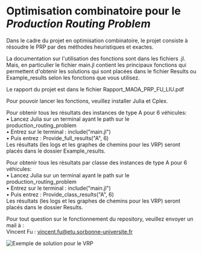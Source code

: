#  Optimisation combinatoire pour le *Production Routing Problem*

Dans le cadre du projet en optimisation combinatoire, le projet consiste à résoudre le PRP par des méthodes heuristiques et exactes.  

La documentation sur l'utilisation des fonctions sont dans les fichiers .jl. Mais, en particulier le fichier main.jl contient les principaux fonctions qui permettent d'obtenir les solutions qui sont placées dans le fichier Results ou Example_results selon les fonctions que vous utilisez.  

Le rapport du projet est dans le fichier Rapport_MAOA_PRP_FU_LIU.pdf  
  
Pour pouvoir lancer les fonctions, veuillez installer Julia et Cplex.

Pour obtenir tous les résultats des instances de type A pour 6 véhicules:  
• Lancez Julia sur un terminal ayant le path sur le production_routing_problem  
• Entrez sur le terminal : include("main.jl")  
• Puis entrez : Provide_full_results("A", 6)  
Les résultats (les logs et les graphes de chemins pour les VRP) seront placés dans le dossier Example_results.  

Pour obtenir tous les résultats par classe des instances de type A pour 6 véhicules:  
• Lancez Julia sur un terminal ayant le path sur le production_routing_problem  
• Entrez sur le terminal : include("main.jl")  
• Puis entrez : Provide_class_results("A", 6)  
Les résultats (les logs et les graphes de chemins pour les VRP) seront placés dans le dossier Results.  

Pour tout question sur le fonctionnement du repository, veuillez envoyer un mail à :  
Vincent Fu : vincent.fu@etu.sorbonne-universite.fr  
  
![Exemple de solution pour le VRP](./PDI_exact_A_050_ABS12_50_5/VRP_exact_A_050_ABS12_50_5_p5.jpg)
